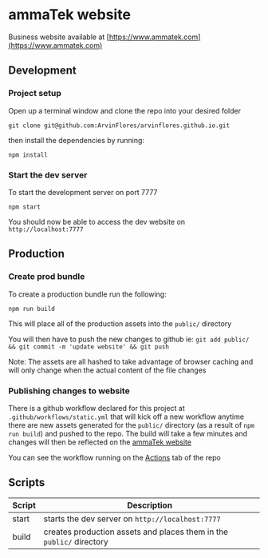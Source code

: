 # ammaTek website

Business website available at [https://www.ammatek.com](https://www.ammatek.com)

## Development

### Project setup

Open up a terminal window and clone the repo into your desired folder

```
git clone git@github.com:ArvinFlores/arvinflores.github.io.git
```
then install the dependencies by running:
```
npm install
```

### Start the dev server
To start the development server on port 7777
```
npm start
```
You should now be able to access the dev website on `http://localhost:7777`

## Production

### Create prod bundle

To create a production bundle run the following:
```
npm run build
```
This will place all of the production assets into the `public/` directory

You will then have to push the new changes to github ie: `git add public/ && git commit -m 'update website' && git push`

Note: The assets are all hashed to take advantage of browser caching and will only change when the actual content of the file changes

### Publishing changes to website

There is a github workflow declared for this project at `.github/workflows/static.yml` that will kick off a new workflow anytime there are new assets generated for the `public/` directory (as a result of `npm run build`) and pushed to the repo. The build will take a few minutes and changes will then be reflected on the [ammaTek website](https://www.ammatek.com)

You can see the workflow running on the [Actions](https://github.com/ArvinFlores/arvinflores.github.io/actions) tab of the repo

## Scripts

| Script      | Description |
| ----------- | ----------- |
| start | starts the dev server on `http://localhost:7777` |
| build | creates production assets and places them in the `public/` directory |
